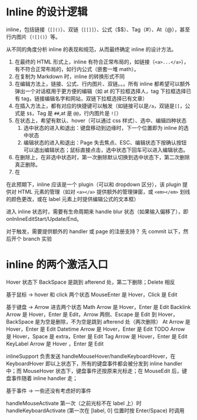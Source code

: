 # Inline 的设计逻辑

inline，包括链接（`[]()`）、双链（`[[]]`）、公式（$$）、Tag（#）、At（@），甚至行内图片（`![]()`）等。

从不同的角度分析 inline 的表现和规范，从而最终确定 inline 的设计方法。

1. 在最终的 HTML 形式上，inline 有符合正常布局的，如链接（`<a>...</a>`），有不符合正常布局的，如行内公式（嵌套一堆 math）。
2. 在复制为 Markdown 时，inline 的转换形式不同
3. 在编辑方法上，链接、公式、行内图片、双链。。。所有 inline 都希望可以额外弹出一个对话框用于更方便的编辑（如 at 的下拉框选择人，tag 下拉框选择已有 tag，链接编辑名字和网站，双链下拉框选择已有文章）
4. 在插入方法上，都有对应的快捷键可以触发（如链接可以是`/a`，双链是`[[`，公式是 `$$`，Tag 是 `##`,at 是 `@@`，行内图片是 `![`）
5. 在状态上，希望有默认、hover（可以通过 css 样式）、选中、编辑四种状态
   1. 选中状态的进入和退出：键盘移动到边缘时，下一个位置即为 inline 的选中状态
   2. 编辑状态的进入和退出：Page 失去焦点、ESC、编辑状态下按确认按钮可以退出编辑状态；鼠标直接点击，选中状态下回车可以进入编辑状态。
6. 在删除上，在非选中状态时，第一次删除默认切换到选中状态下，第二次删除真正删除。
7. 在

在此预期下，inline 应该是一个 plugin（可以和 dropdown 区分），该 plugin 提供对 HTML 元素的管理（如对 `<a></a>` 提供额外的管理弹窗，或 `<em></em>` 划线的颜色更改，或在 label 元素上时提供编辑公式的文本框）

进入 inline 状态时，需要有生命周期来 handle blur 状态（如果输入偏移了），即 onInlineEditStart/Update/End。

对于触发，需要提供额外的 handler 或 page 的注册支持？
先 commit 以下，然后开个 branch 实验

# inline 的两个激活入口

Hover 状态下 BackSpace 是跳到 afterend 处，第二下删除；Delete 相反

基于鼠标 -> hover 和 click 两个状态
MouseEnter 是 Hover，Click 是 Edit

基于键盘 -> Arrow 进去两个状态
Math Arrow 是 Hover，Enter 是 Edit
Backlink Arrow 是 Hover，Enter 是 Edit，Arrow 两侧、Escape 是 Edit 到 Hover，BackSpace 是为空是删除，不为空是跳到 afterend 处（两次删除）
At Arrow 是 Hover，Enter 是 Edit
Datetime Arrow 是 Hover，Enter 是 Edit
TODO Arrow 是 Hover，Space 是 extra，Enter 是 Edit
Tag Arrow 是 Hover，Enter 是 Edit
KeyLabel Arrow 是 Hover ，Enter 是 Edit

inlineSupport 负责发送 handleMouseHover/handleKeyboardHover，在 KeyboardHover 即以上状态下，所有的键盘事件都会被分发到 inline handler 中；而 MouseHover 状态下，键盘事件还按原来光标走；在 MouseEdit 后，键盘事件随着 inline handler 走；

基于事件 -> 一些还没有考虑好的事件

handleMouseActivate 第一次（之前光标不在 label 上）时
handleKeyboardActivate (第一次在 [label, 0] 位置时按 Enter/Space) 时调用
